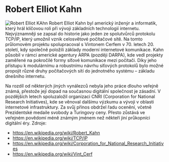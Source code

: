 # Robert Elliot Kahn
![Robert Elliot KAhn](https://engineering.purdue.edu/Engr/AboutUs/News/Events/DistinguishedLectures/2017-2018/kahn-lecture/5RobertKahn-DistinguishedLecture-300x400.png/alter?width=150&height=200)
Robert Elliot Kahn byl americký inženýr a informatik, který hrál klíčovou roli při vývoji základních technologií internetu. Nejvýznamněji se zapsal do historie jako jeden ze spolutvůrců protokolu TCP/IP, který umožnil vznik celosvětové počítačové sítě. Na tomto průlomovém projektu spolupracoval s Vintonem Cerfem v 70. letech 20. století, kdy společně položili základy moderní internetové komunikace.
Kahn působil v rámci americké agentury ARPA (později DARPA), kde vedl projekty zaměřené na pokročilé formy síťové komunikace mezi počítači. Díky jeho přístupu k modulárnímu a robustnímu návrhu síťových protokolů bylo možné propojit různé druhy počítačových sítí do jednotného systému – základu dnešního internetu.

Na rozdíl od některých jiných vynálezců nebyla jeho práce dlouho veřejně známá, přestože její dopad na současnou digitální společnost je zásadní. V pozdějších letech spoluzaložil organizaci CNRI (Corporation for National Research Initiatives), kde se věnoval dalšímu výzkumu a vývoji v oblasti internetové infrastruktury.
Za svůj přínos obdržel řadu ocenění, včetně Prezidentské medaile svobody a Turingovy ceny. Přesto zůstává ve veřejném povědomí méně známým jménem než někteří jiní průkopníci digitální éry.
Zdroje:
- https://en.wikipedia.org/wiki/Robert_Kahn
- https://en.wikipedia.org/wiki/TCP/IP
- https://en.wikipedia.org/wiki/Corporation_for_National_Research_Initiatives
- https://en.wikipedia.org/wiki/Vint_Cerf
